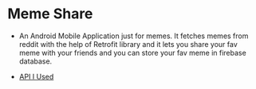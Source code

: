 # Meme Share
- An Android Mobile Application just for memes. It fetches memes from reddit with the help of Retrofit library and it lets you share your fav meme with your friends and
you can store your fav meme in firebase database.

- [API I Used](https://meme-api.herokuapp.com/gimme)
